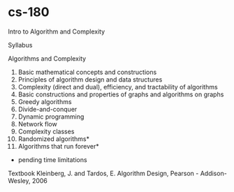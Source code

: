 # cs-180
Intro to Algorithm and Complexity

Syllabus

Algorithms and Complexity
1. Basic mathematical concepts and constructions
2. Principles of algorithm design and data structures
3. Complexity (direct and dual), efficiency, and tractability of algorithms
4. Basic constructions and properties of graphs and algorithms on graphs
5. Greedy algorithms
6. Divide-and-conquer
7. Dynamic programming
8. Network flow
9. Complexity classes
10. Randomized algorithms*
11. Algorithms that run forever*
* pending time limitations

Textbook
Kleinberg, J. and Tardos, E. Algorithm Design, Pearson - Addison-Wesley, 2006
